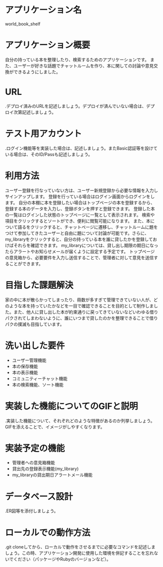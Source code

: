 # アプリケーション名	
world_book_shelf
# アプリケーション概要	
自分の持っている本を整理したり、検索するためのアプリケーションです。
また、ユーザーが好きな話題でチャットルームを作り、本に関しての討論や意見交換ができるようにしました。
# URL	
.デプロイ済みのURLを記述しましょう。デプロイが済んでいない場合は、デプロイ次第記述しましょう。

# テスト用アカウント	
.ログイン機能等を実装した場合は、記述しましょう。またBasic認証等を設けている場合は、そのID/Passも記述しましょう。

# 利用方法	
ユーザー登録を行なっていない方は、ユーザー新規登録から必要な情報を入力しサインアップします。
登録を行っている場合はログイン画面からログインをします。
自分の本棚に本を登録したい場合はトップページの本を登録するから、登録する本のデータを入力し、登録ボタンを押すと登録できます。
登録した本の一覧はログインした状態のトップページに一覧として表示されます。
検索や項目をクリックするとソートができ、便利に閲覧可能になります。
また、本について語るをクリックすると、チャットページに遷移し、チャットルームに題をつけて参加してきたユーザーと自由に題について討論が可能です。さらに、my_libraryをクリックすると、自分の持っている本を誰に貸したかを登録しておけばそれらを確認できます。
my_libraryについては、貸し出し期限の期日になったらアラートやお知らせメールが届くように設定する予定です。
トップページの意見箱から、必要要件を入力し送信することで、管理者に対して意見を送信することができます。

# 目指した課題解決	
家の中に本が散らかってしまったり、冊数が多すぎて管理できていない人が、どのような本を持っていたかなどを一目で確認できることを目的として制作しました。また、他人に貸し出した本が約束通りに戻ってきていないなどいわゆる借りパクされてしまわないように、誰にいつまで貸したのかを整理できることで借りパクの撲滅も目指しています。

# 洗い出した要件	
- ユーザー管理機能
- 本の保存機能
- 本の表示機能
- コミュニティーチャット機能
- 本の検索機能、ソート機能


# 実装した機能についてのGIFと説明	
.実装した機能について、それぞれどのような特徴があるのか列挙しましょう。GIFを添えることで、イメージがしやすくなります。

# 実装予定の機能	
- 管理者への意見箱機能
- 貸出先の登録表示機能(my_library)
- my_libraryの貸出期日アラートメール機能

# データベース設計	
.ER図等を添付しましょう。

# ローカルでの動作方法	
.git cloneしてから、ローカルで動作をさせるまでに必要なコマンドを記述しましょう。この時、アプリケーション開発に使用した環境を併記することを忘れないでください（パッケージやRubyのバージョンなど）。
